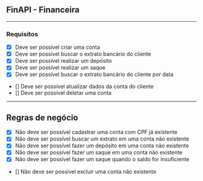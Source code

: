 ## FinAPI - Financeira

---

### Requisitos

- [x] Deve ser possível criar uma conta
- [x] Deve ser possível buscar o extrato bancário do cliente
- [x] Deve ser possível realizar um depósito
- [x] Deve ser possível realizar um saque
- [x] Deve ser possível buscar o extrato bancário do cliente por data
- [] Deve ser possível atualizar dados da conta do cliente
- [] Deve ser possível deletar uma conta

---

## Regras de negócio

- [x] Não deve ser possível cadastrar uma conta com CPF já existente
- [x] Não deve ser possível buscar um extrato em uma conta não existente
- [x] Não deve ser possível fazer um depósito em uma conta não existente
- [x] Não deve ser possível fazer um saque em uma conta não existente
- [x] Não deve ser possível fazer um saque quando o saldo for insuficiente
- [] Não deve ser possível excluir uma conta não existente
